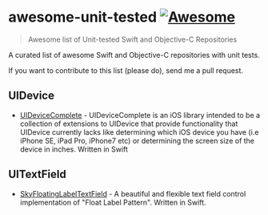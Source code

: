 # awesome-unit-tested [![Awesome](https://cdn.rawgit.com/sindresorhus/awesome/d7305f38d29fed78fa85652e3a63e154dd8e8829/media/badge.svg)](https://github.com/sindresorhus/awesome)

> Awesome list of Unit-tested Swift and Objective-C Repositories

A curated list of awesome Swift and Objective-C repositories with unit tests.

If you want to contribute to this list (please do), send me a pull request.

<a name="spec" />

## UIDevice

* [UIDeviceComplete](https://github.com/Nirma/UIDeviceComplete) - UIDeviceComplete is an iOS library intended to be a collection of extensions to UIDevice that provide functionality that UIDevice currently lacks like determining which iOS device you have (i.e iPhone SE, iPad Pro, iPhone7 etc) or determining the screen size of the device in inches. Written in Swift

## UITextField

* [SkyFloatingLabelTextField](https://github.com/Skyscanner/SkyFloatingLabelTextField) - A beautiful and flexible text field control implementation of "Float Label Pattern". Written in Swift.


